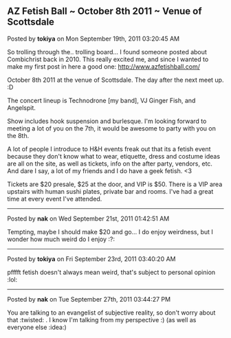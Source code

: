 ## AZ Fetish Ball ~ October 8th 2011 ~ Venue of Scottsdale
Posted by **tokiya** on Mon September 19th, 2011 03:20:45 AM

So trolling through the.. trolling board...  I found someone posted about
Combichrist back in 2010.  This really excited me,  and since I wanted to make
my first post in here a good one: <http://www.azfetishball.com/>

October 8th 2011 at the venue of Scottsdale.  The day after the next meet up. :D

The concert lineup is Technodrone [my band], VJ  Ginger Fish, and Angelspit.

Show includes hook suspension and burlesque.  I'm looking forward to meeting a
lot of you on the 7th, it would be awesome to party with you on the 8th.

A lot of people I introduce to H&H events freak out that its a fetish event
because they don't know what to wear, etiquette, dress and costume ideas are all
on the site, as well as tickets, info on the after party, vendors, etc.  And
dare I say, a lot of my friends and I do have a geek fetish. <3

Tickets are $20 presale, $25 at the door, and VIP is $50.  There is a VIP area
upstairs with human sushi plates, private bar and rooms.  I've had a great time
at every event I've attended.

--------------------------------------------------------------------------------

Posted by **nak** on Wed September 21st, 2011 01:42:51 AM

Tempting, maybe I should make $20 and go... I do enjoy weirdness, but I wonder
how much weird do I enjoy :?:

--------------------------------------------------------------------------------

Posted by **tokiya** on Fri September 23rd, 2011 03:40:20 AM

pfffft fetish doesn't always mean weird, that's subject to personal opinion
:lol:

--------------------------------------------------------------------------------

Posted by **nak** on Tue September 27th, 2011 03:44:27 PM

You are talking to an evangelist of subjective reality, so don't worry about
that  :twisted: . I know I'm talking from my perspective :) (as well as everyone
else :idea:)
